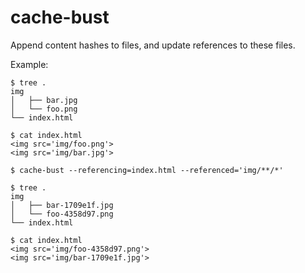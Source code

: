# cache-bust

Append content hashes to files, and update references to these files.

Example:
```
$ tree .
img
│   ├── bar.jpg
│   └── foo.png
└── index.html

$ cat index.html
<img src='img/foo.png'>
<img src='img/bar.jpg'>

$ cache-bust --referencing=index.html --referenced='img/**/*'

$ tree .
img
│   ├── bar-1709e1f.jpg
│   └── foo-4358d97.png
└── index.html

$ cat index.html
<img src='img/foo-4358d97.png'>
<img src='img/bar-1709e1f.jpg'>
```
